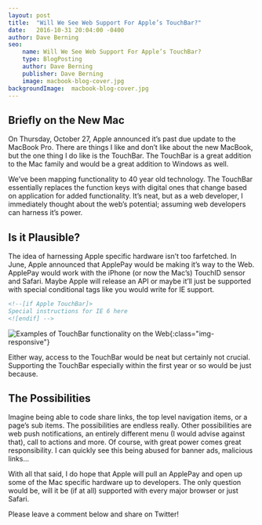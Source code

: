 ```yaml
---
layout: post
title:  "Will We See Web Support For Apple’s TouchBar?"
date:   2016-10-31 20:04:00 -0400
author: Dave Berning
seo:
    name: Will We See Web Support For Apple’s TouchBar?
    type: BlogPosting
    author: Dave Berning
    publisher: Dave Berning
    image: macbook-blog-cover.jpg
backgroundImage:  macbook-blog-cover.jpg
---
```

## Briefly on the New Mac
On Thursday, October 27, Apple announced it’s past due update to the MacBook Pro. There are things I like and don’t like about the new MacBook, but the one thing I do like is the TouchBar. The TouchBar is a great addition to the Mac family and would be a great addition to Windows as well.

We’ve been mapping functionality to 40 year old technology. The TouchBar essentially replaces the function keys with digital ones that change based on application for added functionality. It’s neat, but as a web developer, I immediately thought about the web’s potential; assuming web developers can harness it’s power.

## Is it Plausible?
The idea of harnessing Apple specific hardware isn’t too farfetched. In June, Apple announced that ApplePay would be making it’s way to the Web. ApplePay would work with the iPhone (or now the Mac’s) TouchID sensor and Safari. Maybe Apple will release an API or maybe it’ll just be supported with special conditional tags like you would write for IE support.

~~~ html
<!--[if Apple TouchBar]>
Special instructions for IE 6 here
<![endif] -->
~~~

![Examples of TouchBar functionality on the Web]({{site.imagesURL}}berning-site-macbook.jpg){:class="img-responsive"}

Either way, access to the TouchBar would be neat but certainly not crucial. Supporting the TouchBar especially within the first year or so would be just because.

## The Possibilities
Imagine being able to code share links, the top level navigation items, or a page’s sub items. The possibilities are endless really. Other possibilities are web push notifications, an entirely different menu (I would advise against that), call to actions and more. Of course, with great power comes great responsibility. I can quickly see this being abused for banner ads, malicious links…

With all that said, I do hope that Apple will pull an ApplePay and open up some of the Mac specific hardware up to developers. The only question would be, will it be (if at all) supported with every major browser or just Safari.

Please leave a comment below and share on Twitter!
